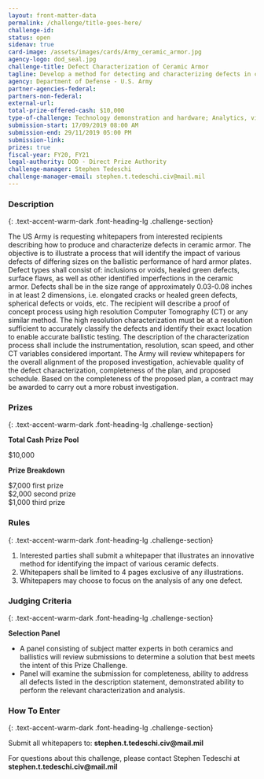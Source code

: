 ```yaml
---
layout: front-matter-data
permalink: /challenge/title-goes-here/
challenge-id: 
status: open
sidenav: true
card-image: /assets/images/cards/Army_ceramic_armor.jpg
agency-logo: dod_seal.jpg
challenge-title: Defect Characterization of Ceramic Armor
tagline: Develop a method for detecting and characterizing defects in ceramic armor to help keep our warfighters safe.
agency: Department of Defense - U.S. Army
partner-agencies-federal: 
partners-non-federal: 
external-url:
total-prize-offered-cash: $10,000
type-of-challenge: Technology demonstration and hardware; Analytics, visualizations and algorithms; Scientific
submission-start: 17/09/2019 08:00 AM 
submission-end: 29/11/2019 05:00 PM
submission-link:  
prizes: true
fiscal-year: FY20, FY21
legal-authority: DOD - Direct Prize Authority
challenge-manager: Stephen Tedeschi
challenge-manager-email: stephen.t.tedeschi.civ@mail.mil
---
```




<!-- Description start -->
### Description
{: .text-accent-warm-dark .font-heading-lg .challenge-section}

<p>The US Army is requesting whitepapers from interested recipients describing how to produce and characterize defects in ceramic armor. The objective is to illustrate a process that will identify the impact of various defects of differing sizes on the ballistic performance of hard armor plates. Defect types shall consist of: inclusions or voids, healed green defects, surface flaws, as well as other identified imperfections in the ceramic armor. Defects shall be in the size range of approximately 0.03-0.08 inches in at least 2 dimensions, i.e. elongated cracks or healed green defects, spherical defects or voids, etc. The recipient will describe a proof of concept process using high resolution Computer Tomography (CT) or any similar method. The high resolution characterization must be at a resolution sufficient to accurately classify the defects and identify their exact location to enable accurate ballistic testing. The description of the characterization process shall include the instrumentation, resolution, scan speed, and other CT variables considered important. The Army will review whitepapers for the overall alignment of the proposed investigation, achievable quality of the defect characterization, completeness of the plan, and proposed schedule. Based on the completeness of the proposed plan, a contract may be awarded to carry out a more robust investigation.</p>

<!-- Prizes start -->
### Prizes
{: .text-accent-warm-dark .font-heading-lg .challenge-section}

<p><strong>Total Cash Prize Pool</strong></p>
<p>$10,000</p>
<p><strong>Prize Breakdown</strong></p>
<div>$7,000 first prize<br />$2,000 second prize</div>
<div>$1,000 third prize</div>

<!-- Rules start -->
### Rules 
{: .text-accent-warm-dark .font-heading-lg .challenge-section}

<ol>
<li>Interested parties shall submit a whitepaper that illustrates an innovative method for identifying the impact of various ceramic defects.</li>
<li>Whitepapers shall be limited to 4 pages exclusive of any illustrations.</li>
<li>Whitepapers may choose to focus on the analysis of any one defect.</li>
</ol>

<!-- Judging start -->
### Judging Criteria
{: .text-accent-warm-dark .font-heading-lg .challenge-section}

<p><strong>Selection Panel</strong></p>
<ul>
<li>A panel consisting of subject matter experts in both ceramics and ballistics will review submissions to determine a solution that best meets the intent of this Prize Challenge.</li>
<li>Panel will examine the submission for completeness, ability to address all defects listed in the description statement, demonstrated ability to perform the relevant characterization and analysis.</li>
</ul>

<!--  How To Enter start -->
### How To Enter
{: .text-accent-warm-dark .font-heading-lg .challenge-section}

<p>Submit all whitepapers to: <strong>stephen.t.tedeschi.civ@mail.mil</strong></p>
<p>For questions about this challenge, please contact Stephen Tedeschi at <strong>stephen.t.tedeschi.civ@mail.mil</strong></p>
